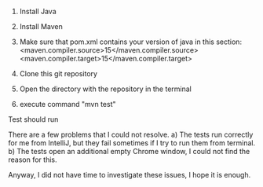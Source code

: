1. Install Java
2. Install Maven
3. Make sure that pom.xml contains your version of java in this section:
   <properties>
   <maven.compiler.source>15</maven.compiler.source>
   <maven.compiler.target>15</maven.compiler.target>
   
4. Clone this git repository
5. Open the directory with the repository in the terminal
6. execute command "mvn test"

Test should run

There are a few problems that I could not resolve.
a) The tests run correctly for me from IntelliJ,
but they fail sometimes if I try to run them from terminal.
b) The tests open an additional empty Chrome window,
I could not find the reason for this.

Anyway, I did not have time to investigate these issues,
I hope it is enough.